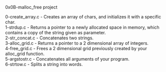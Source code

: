 0x0B-malloc_free project

0-create_array.c - Creates an array of chars, and initializes it with a specific char.\
1-strdup.c - Returns a pointer to a newly allocated space in memory, which contains a copy of the string given
as parameter.\
2-str_concat.c - Concatenates two strings.\
3-alloc_grid.c - Returns a pointer to a 2 dimensional array of integers.\
4-free_grid.c - Frees a 2 dimensional grid previously created by your alloc_grid function.\
5-argstostr.c - Concatenates all arguments of your program.\
6-strtow.c - Splits a string into words.
